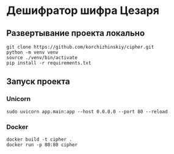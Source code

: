 # Дешифратор шифра Цезаря

## Развертывание проекта локально

```
git clone https://github.com/korchizhinskiy/cipher.git
python -m venv venv
source ./venv/bin/activate
pip install -r requirements.txt
```

## Запуск проекта

### Unicorn
```sudo uvicorn app.main:app --host 0.0.0.0 --port 80 --reload```

### Docker
```
docker build -t cipher .
docker run -p 80:80 cipher
```
